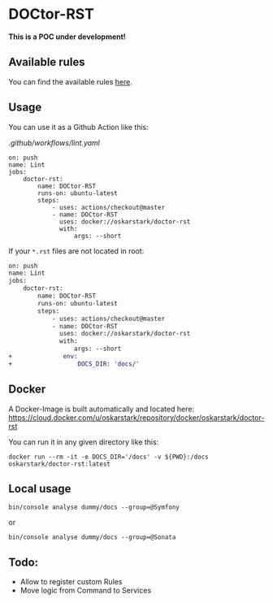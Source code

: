 DOCtor-RST
==========

**This is a POC under development!**

Available rules
---------------

You can find the available rules [here](docs/rules.md).

Usage
-----

You can use it as a Github Action like this:

_.github/workflows/lint.yaml_
```
on: push
name: Lint
jobs:
    doctor-rst:
        name: DOCtor-RST
        runs-on: ubuntu-latest
        steps:
            - uses: actions/checkout@master
            - name: DOCtor-RST
              uses: docker://oskarstark/doctor-rst
              with:
                  args: --short
```

If your `*.rst` files are not located in root:
```diff
on: push
name: Lint
jobs:
    doctor-rst:
        name: DOCtor-RST
        runs-on: ubuntu-latest
        steps:
            - uses: actions/checkout@master
            - name: DOCtor-RST
              uses: docker://oskarstark/doctor-rst
              with:
                  args: --short
+              env:
+                  DOCS_DIR: 'docs/'
```

Docker
------

A Docker-Image is built automatically and located here:
https://cloud.docker.com/u/oskarstark/repository/docker/oskarstark/doctor-rst

You can run it in any given directory like this:

`docker run --rm -it -e DOCS_DIR='/docs' -v ${PWD}:/docs  oskarstark/doctor-rst:latest`

Local usage
-----------

`bin/console analyse dummy/docs --group=@Symfony`

or

`bin/console analyse dummy/docs --group=@Sonata`

Todo:
-----

* Allow to register custom Rules
* Move logic from Command to Services

